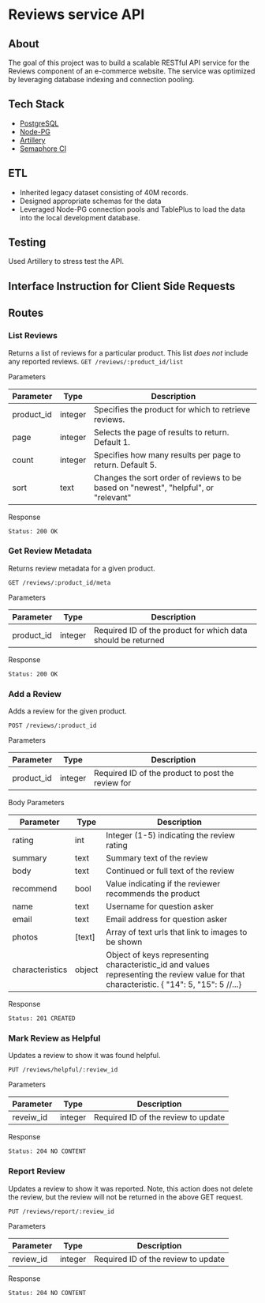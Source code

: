 # Reviews service API

## About

The goal of this project was to build a scalable RESTful API service for the Reviews component of an e-commerce website. The service was optimized by leveraging database indexing and connection pooling.

## Tech Stack

- [PostgreSQL](https://www.postgresql.org/)
- [Node-PG](https://node-postgres.com/)
- [Artillery](https://artillery.io/)
- [Semaphore CI](https://semaphoreci.com/)

## ETL

- Inherited legacy dataset consisting of 40M records.
- Designed appropriate schemas for the data
- Leveraged Node-PG connection pools and TablePlus to load the data into the local development database.

## Testing

Used Artillery to stress test the API.

## Interface Instruction for Client Side Requests

## Routes

### List Reviews

Returns a list of reviews for a particular product. This list _does not_ include any reported reviews.
`GET /reviews/:product_id/list`

Parameters

| Parameter  | Type    | Description                                                                         |
| ---------- | ------- | ----------------------------------------------------------------------------------- |
| product_id | integer | Specifies the product for which to retrieve reviews.                                |
| page       | integer | Selects the page of results to return. Default 1.                                   |
| count      | integer | Specifies how many results per page to return. Default 5.                           |
| sort       | text    | Changes the sort order of reviews to be based on "newest", "helpful", or "relevant" |

Response

`Status: 200 OK `

### Get Review Metadata

Returns review metadata for a given product.

`GET /reviews/:product_id/meta`

Parameters

| Parameter  | Type    | Description                                                  |
| ---------- | ------- | ------------------------------------------------------------ |
| product_id | integer | Required ID of the product for which data should be returned |

Response

`Status: 200 OK `

### Add a Review

Adds a review for the given product.

`POST /reviews/:product_id`

Parameters

| Parameter  | Type    | Description                                       |
| ---------- | ------- | ------------------------------------------------- |
| product_id | integer | Required ID of the product to post the review for |

Body Parameters

| Parameter       | Type   | Description                                                                                                                               |
| --------------- | ------ | ----------------------------------------------------------------------------------------------------------------------------------------- |
| rating          | int    | Integer (1-5) indicating the review rating                                                                                                |
| summary         | text   | Summary text of the review                                                                                                                |
| body            | text   | Continued or full text of the review                                                                                                      |
| recommend       | bool   | Value indicating if the reviewer recommends the product                                                                                   |
| name            | text   | Username for question asker                                                                                                               |
| email           | text   | Email address for question asker                                                                                                          |
| photos          | [text] | Array of text urls that link to images to be shown                                                                                        |
| characteristics | object | Object of keys representing characteristic_id and values representing the review value for that characteristic. { "14": 5, "15": 5 //...} |

Response

`Status: 201 CREATED `

### Mark Review as Helpful

Updates a review to show it was found helpful.

`PUT /reviews/helpful/:review_id`

Parameters

| Parameter | Type    | Description                         |
| --------- | ------- | ----------------------------------- |
| reveiw_id | integer | Required ID of the review to update |

Response

`Status: 204 NO CONTENT `

### Report Review

Updates a review to show it was reported. Note, this action does not delete the review, but the review will not be returned in the above GET request.

`PUT /reviews/report/:review_id`

Parameters

| Parameter | Type    | Description                         |
| --------- | ------- | ----------------------------------- |
| review_id | integer | Required ID of the review to update |

Response

`Status: 204 NO CONTENT `
